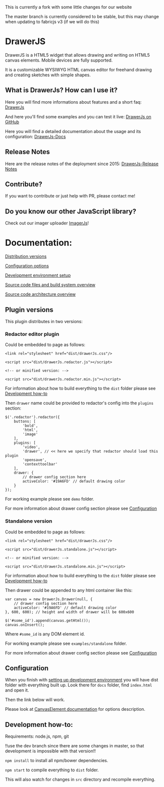 This is currently a fork with some little changes for our website

The master branch is currently considered to be stable, but this may change when updating to fabricjs v3 (if we will do this)



# DrawerJS

DrawerJS is a HTML5 widget that allows drawing and writing on HTML5 canvas elements. Mobile devices are fully supported. 

It is a customizable WYSIWYG HTML canvas editor for freehand drawing and creating sketches with simple shapes.

## What is DrawerJs? How can I use it?

Here you will find more informations about features and a short faq: [DrawerJs](https://www.DrawerJs.com)

And here you'll find some examples and you can test it live: [DrawerJs on GitHub](https://carstenschaefer.github.io/DrawerJs/)

Here you will find a detailed documentation about the usage and its configuration: [DrawerJs-Docs](https://github.com/carstenschaefer/DrawerJs/wiki)

## Release Notes

Here are the release notes of the deployment since 2015: [DrawerJs-Release Notes](https://www.drawerjs.com/release-notes)

## Contribute?

If you want to contribute or just help with PR, please contact me!

## Do you know our other JavaScript library?

Check out our imager uploader [ImagerJs](https://www.imagerjs.com)!


# Documentation:

[Distribution versions](#plugin-versions)

[Configuration options](#configuration)

[Development environment setup](#development-how-to)

[Source code files and build system overview](./ARCHITECTURE-DIRECTORIES.md)

[Source code architecture overview](./ARCHITECTURE.md)

## Plugin versions

This plugin distributes in two versions:

### Redactor editor plugin

Could be embedded to page as follows:

    <link rel="stylesheet" href="dist/drawerJs.css"/>

    <script src="dist/drawerJs.redactor.js"></script>

    <!-- or minified version: -->

    <script src="dist/drawerJs.redactor.min.js"></script>

For information about how to build everything to the `dist` folder please see [Development how-to](#development-how-to)

Then `drawer` name could be provided to redactor's config into the `plugins` section:

    $('.redactor').redactor({
        buttons: [
            'bold',
            'html',
            'image'
        ],
        plugins: [
            'video',
            'drawer', // << here we specify that redactor should load this plugin
            'opensave',
            'contexttoolbar'
        ],
        drawer: {
            // drawer config section here
            activeColor: '#19A6FD' // default drawing color
        }
    });

For working example please see `demo` folder.

For more information about drawer config section please see [Configuration](#configuration)

### Standalone version

Could be embedded to page as follows:

    <link rel="stylesheet" href="dist/drawerJs.css"/>

    <script src="dist/drawerJs.standalone.js"></script>

    <!-- or minified version: -->

    <script src="dist/drawerJs.standalone.min.js"></script>

For information about how to build everything to the `dist` folder please see [Development how-to](#development-how-to)

Then drawer could be appended to any html container like this:

    var canvas = new DrawerJs.Drawer(null, {
        // drawer config section here
        activeColor: '#19A6FD' // default drawing color
    }, 600, 600); // height and width of drawer will be 600x600

    $('#some_id').append(canvas.getHtml());
    canvas.onInsert();

Where `#some_id` is any DOM element id.

For working example please see `examples/standalone` folder.

For more information about drawer config section please see [Configuration](#configuration)

## Configuration

When you finish with [setting up development environment](#development-how-to)
you will have dist folder with everything built up.
Look there for `docs` folder, find `index.html` and open it.

Then the link below will work.

Please look at [CanvasElement documentation](DrawerJs.CanvasElement.html) for options description.


##  Development how-to:

Requirements: node.js, npm, git

!!use the dev branch since there are some changes in master, so that development is impossible with that version!!

`npm install` to install all npm/bower dependencies.

`npm start` to compile everything to `dist` folder.

This will also watch for changes  in `src` directory and recompile everything.


